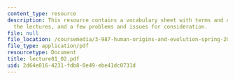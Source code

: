 ```yaml
---
content_type: resource
description: This resource contains a vocabulary sheet with terms and concepts from
  the lectures, and a few problems and issues for consideration.
file: null
file_location: /coursemedia/3-987-human-origins-and-evolution-spring-2006/2d64e0164231fdb80e49ebe41dc0731d_lecture01_02.pdf
file_type: application/pdf
resourcetype: Document
title: lecture01_02.pdf
uid: 2d64e016-4231-fdb8-0e49-ebe41dc0731d
---
```

